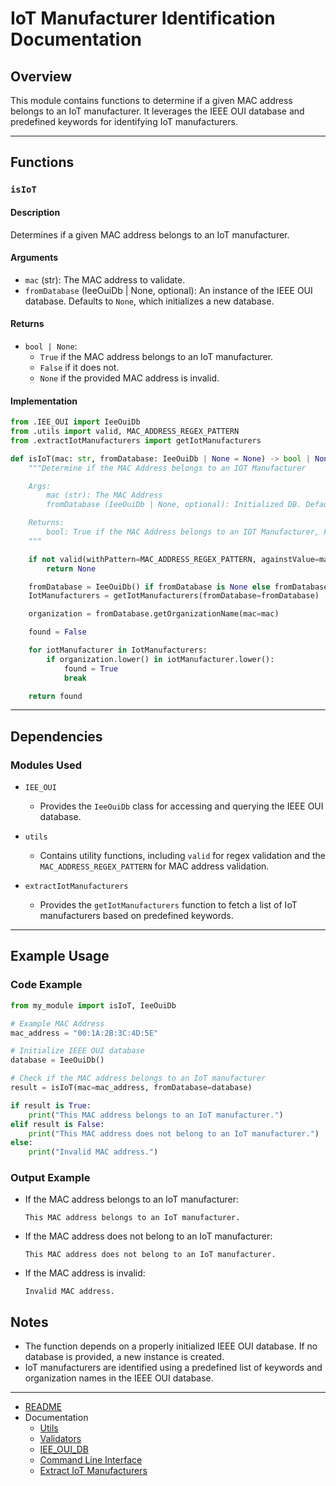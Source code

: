 # IoT Manufacturer Identification Documentation

## Overview

This module contains functions to determine if a given MAC address belongs to an IoT manufacturer. It leverages the IEEE OUI database and predefined keywords for identifying IoT manufacturers.

---

## Functions

### `isIoT`

#### Description

Determines if a given MAC address belongs to an IoT manufacturer.

#### Arguments

- `mac` (str): The MAC address to validate.
- `fromDatabase` (IeeOuiDb | None, optional): An instance of the IEEE OUI database. Defaults to `None`, which initializes a new database.

#### Returns

- `bool | None`: 
  - `True` if the MAC address belongs to an IoT manufacturer.
  - `False` if it does not.
  - `None` if the provided MAC address is invalid.

#### Implementation

```python
from .IEE_OUI import IeeOuiDb
from .utils import valid, MAC_ADDRESS_REGEX_PATTERN
from .extractIotManufacturers import getIotManufacturers

def isIoT(mac: str, fromDatabase: IeeOuiDb | None = None) -> bool | None:
    """Determine if the MAC Address belongs to an IOT Manufacturer

    Args:
        mac (str): The MAC Address
        fromDatabase (IeeOuiDb | None, optional): Initialized DB. Defaults to None.

    Returns:
        bool: True if the MAC Address belongs to an IOT Manufacturer, False otherwise
    """

    if not valid(withPattern=MAC_ADDRESS_REGEX_PATTERN, againstValue=mac):
        return None

    fromDatabase = IeeOuiDb() if fromDatabase is None else fromDatabase
    IotManufacturers = getIotManufacturers(fromDatabase=fromDatabase)

    organization = fromDatabase.getOrganizationName(mac=mac)

    found = False

    for iotManufacturer in IotManufacturers:
        if organization.lower() in iotManufacturer.lower():
            found = True
            break

    return found
```

---

## Dependencies

### Modules Used

- `IEE_OUI`
  - Provides the `IeeOuiDb` class for accessing and querying the IEEE OUI database.

- `utils`
  - Contains utility functions, including `valid` for regex validation and the `MAC_ADDRESS_REGEX_PATTERN` for MAC address validation.

- `extractIotManufacturers`
  - Provides the `getIotManufacturers` function to fetch a list of IoT manufacturers based on predefined keywords.

---

## Example Usage

### Code Example

```python
from my_module import isIoT, IeeOuiDb

# Example MAC Address
mac_address = "00:1A:2B:3C:4D:5E"

# Initialize IEEE OUI database
database = IeeOuiDb()

# Check if the MAC address belongs to an IoT manufacturer
result = isIoT(mac=mac_address, fromDatabase=database)

if result is True:
    print("This MAC address belongs to an IoT manufacturer.")
elif result is False:
    print("This MAC address does not belong to an IoT manufacturer.")
else:
    print("Invalid MAC address.")
```

### Output Example

- If the MAC address belongs to an IoT manufacturer:
  ```plaintext
  This MAC address belongs to an IoT manufacturer.
  ```

- If the MAC address does not belong to an IoT manufacturer:
  ```plaintext
  This MAC address does not belong to an IoT manufacturer.
  ```

- If the MAC address is invalid:
  ```plaintext
  Invalid MAC address.
  ```


## Notes

- The function depends on a properly initialized IEEE OUI database. If no database is provided, a new instance is created.
- IoT manufacturers are identified using a predefined list of keywords and organization names in the IEEE OUI database.

---

- [README](../README.md)
- Documentation
  - [Utils](./utils.MD)
  - [Validators](./validators.MD)
  - [IEE_OUI_DB](./IEE_OUI.MD)
  - [Command Line Interface](./cli.MD)
  - [Extract IoT Manufacturers](./extractIot.MD)
